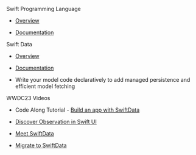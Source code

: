 Swift Programming Language

* [Overview](https://developer.apple.com/swift/)

* [Documentation](https://docs.swift.org/swift-book/documentation/the-swift-programming-language/)

Swift Data

* [Overview](https://developer.apple.com/xcode/swiftdata/)

* [Documentation](https://developer.apple.com/documentation/swiftdata)

* Write your model code declaratively to add managed persistence and efficient model fetching

WWDC23 Videos

* Code Along Tutorial - [Build an app with SwiftData](https://developer.apple.com/videos/play/wwdc2023/10154)

* [Discover Observation in Swift UI](https://developer.apple.com/videos/play/wwdc2023/10149/)

* [Meet SwiftData](https://developer.apple.com/videos/play/wwdc2023/10187/)

* [Migrate to SwiftData](https://developer.apple.com/videos/play/wwdc2023/10189/)

